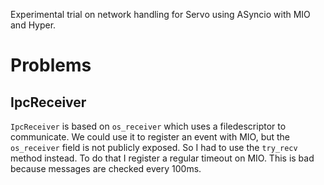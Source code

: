 Experimental trial on network handling for Servo using ASyncio with MIO and Hyper.

Problems
========

IpcReceiver
-----------

`IpcReceiver` is based on `os_receiver` which uses a filedescriptor to
communicate. We could use it to register an event with MIO, but the
`os_receiver` field is not publicly exposed. So I had to use the `try_recv`
method instead. To do that I register a regular timeout on MIO. This is bad
because messages are checked every 100ms.

